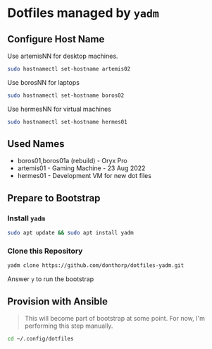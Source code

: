 # Dotfiles managed by `yadm`

## Configure Host Name

Use artemisNN for desktop machines.

```bash
sudo hostnamectl set-hostname artemis02
```

Use borosNN for laptops

```bash
sudo hostnamectl set-hostname boros02
```

Use hermesNN for virtual machines

```bash
sudo hostnamectl set-hostname hermes01
```

## Used Names
- boros01,boros01a (rebuild) - Oryx Pro
- artemis01 - Gaming Machine - 23 Aug 2022
- hermes01 - Development VM for new dot files

## Prepare to Bootstrap

### Install `yadm`

```bash
sudo apt update && sudo apt install yadm
```
### Clone this Repository

```bash
yadm clone https://github.com/donthorp/dotfiles-yadm.git
```
Answer `y` to run the bootstrap

## Provision with Ansible

> This will become part of bootstrap at some point. For now, I'm performing this step manually.

```bash
cd ~/.config/dotfiles
```
